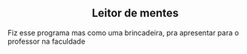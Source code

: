  <h2 align="center">Leitor de mentes</h2>

Fiz esse programa mas como uma brincadeira, pra apresentar para o professor na faculdade